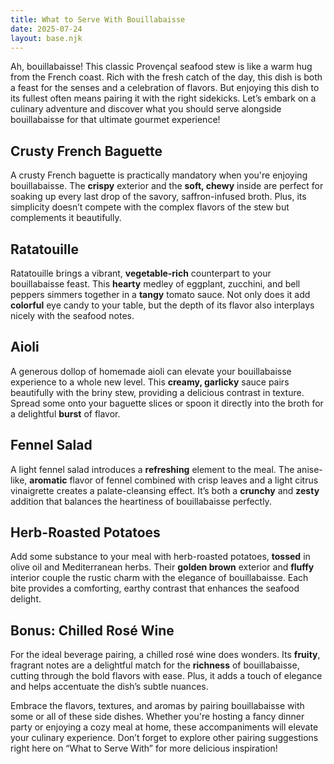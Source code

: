 ```yaml
---
title: What to Serve With Bouillabaisse
date: 2025-07-24
layout: base.njk
---
```


Ah, bouillabaisse! This classic Provençal seafood stew is like a warm hug from the French coast. Rich with the fresh catch of the day, this dish is both a feast for the senses and a celebration of flavors. But enjoying this dish to its fullest often means pairing it with the right sidekicks. Let’s embark on a culinary adventure and discover what you should serve alongside bouillabaisse for that ultimate gourmet experience!

## **Crusty French Baguette**
A crusty French baguette is practically mandatory when you're enjoying bouillabaisse. The **crispy** exterior and the **soft, chewy** inside are perfect for soaking up every last drop of the savory, saffron-infused broth. Plus, its simplicity doesn’t compete with the complex flavors of the stew but complements it beautifully.

## **Ratatouille**
Ratatouille brings a vibrant, **vegetable-rich** counterpart to your bouillabaisse feast. This **hearty** medley of eggplant, zucchini, and bell peppers simmers together in a **tangy** tomato sauce. Not only does it add **colorful** eye candy to your table, but the depth of its flavor also interplays nicely with the seafood notes.

## **Aioli**
A generous dollop of homemade aioli can elevate your bouillabaisse experience to a whole new level. This **creamy, garlicky** sauce pairs beautifully with the briny stew, providing a delicious contrast in texture. Spread some onto your baguette slices or spoon it directly into the broth for a delightful **burst** of flavor.

## **Fennel Salad**
A light fennel salad introduces a **refreshing** element to the meal. The anise-like, **aromatic** flavor of fennel combined with crisp leaves and a light citrus vinaigrette creates a palate-cleansing effect. It’s both a **crunchy** and **zesty** addition that balances the heartiness of bouillabaisse perfectly.

## **Herb-Roasted Potatoes**
Add some substance to your meal with herb-roasted potatoes, **tossed** in olive oil and Mediterranean herbs. Their **golden brown** exterior and **fluffy** interior couple the rustic charm with the elegance of bouillabaisse. Each bite provides a comforting, earthy contrast that enhances the seafood delight.

## **Bonus: Chilled Rosé Wine**
For the ideal beverage pairing, a chilled rosé wine does wonders. Its **fruity**, fragrant notes are a delightful match for the **richness** of bouillabaisse, cutting through the bold flavors with ease. Plus, it adds a touch of elegance and helps accentuate the dish’s subtle nuances.

Embrace the flavors, textures, and aromas by pairing bouillabaisse with some or all of these side dishes. Whether you're hosting a fancy dinner party or enjoying a cozy meal at home, these accompaniments will elevate your culinary experience. Don’t forget to explore other pairing suggestions right here on “What to Serve With” for more delicious inspiration!